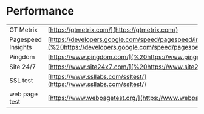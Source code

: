 # Performance

|  |  |
| :--- | :--- |
| GT Metrix | [https://gtmetrix.com/](https://gtmetrix.com/) |
| Pagespeed Insights | [https://developers.google.com/speed/pagespeed/insights/](%20https://developers.google.com/speed/pagespeed/insights/) |
| Pingdom | [https://www.pingdom.com/](%20https://www.pingdom.com/) |
| Site 24/7 | [https://www.site24x7.com/](%20https://www.site24x7.com/) |
| SSL test | [https://www.ssllabs.com/ssltest/](https://www.ssllabs.com/ssltest/) |
| web page test | [https://www.webpagetest.org/](https://www.webpagetest.org/) |

